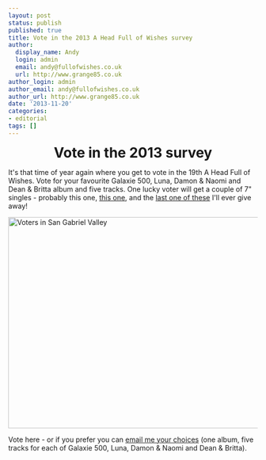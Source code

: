 ```yaml
---
layout: post
status: publish
published: true
title: Vote in the 2013 A Head Full of Wishes survey
author:
  display_name: Andy
  login: admin
  email: andy@fullofwishes.co.uk
  url: http://www.grange85.co.uk
author_login: admin
author_email: andy@fullofwishes.co.uk
author_url: http://www.grange85.co.uk
date: '2013-11-20'
categories:
- editorial
tags: []
---
```

<div style="font-weight:bold; font-color: #339; font-size: 2em; text-align: center;"><span class="removed_link" title="https://www.fullofwishes.co.uk/database/survey/surveyform">Vote in the 2013 survey</span></div>
<p>It's that time of year again where you get to vote in the 19th A Head Full of Wishes. Vote for your favourite Galaxie 500, Luna, Damon & Naomi and Dean & Britta album and five tracks. One lucky voter will get a couple of 7" singles - probably <span class="removed_link" title="https://www.fullofwishes.co.uk/database/database/discography/dean_and_britta/216">this one</span>, <a href="/database/database/discography/luna/54">this one</a>, and the <a href="/database/database/discography/luna/71">last one of these</a> I'll ever give away!</p>
<p><a href="http://www.flickr.com/photos/neontommy/8163058462" title="Voters in San Gabriel Valley by Neon Tommy, on Flickr"><img class="aligncenter" src="//farm9.staticflickr.com/8063/8163058462_2e5851f20f_z.jpg" width="640" height="427" alt="Voters in San Gabriel Valley"></a></p>
<p><span class="removed_link" title="https://www.fullofwishes.co.uk/database/survey/surveyform">Vote here</span> - or if you prefer you can <a href="mailto:andy@grange85.co.uk?Subject=Survey%202013">email me your choices</a> (one album, five tracks for each of Galaxie 500, Luna, Damon & Naomi and Dean & Britta).</p>
